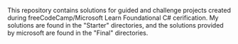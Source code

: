 This repository contains solutions for guided and challenge projects created during freeCodeCamp/Microsoft Learn Foundational C# cerification. 
My solutions are found in the "Starter" directories, and the solutions provided by microsoft are found in the "Final" directories.
